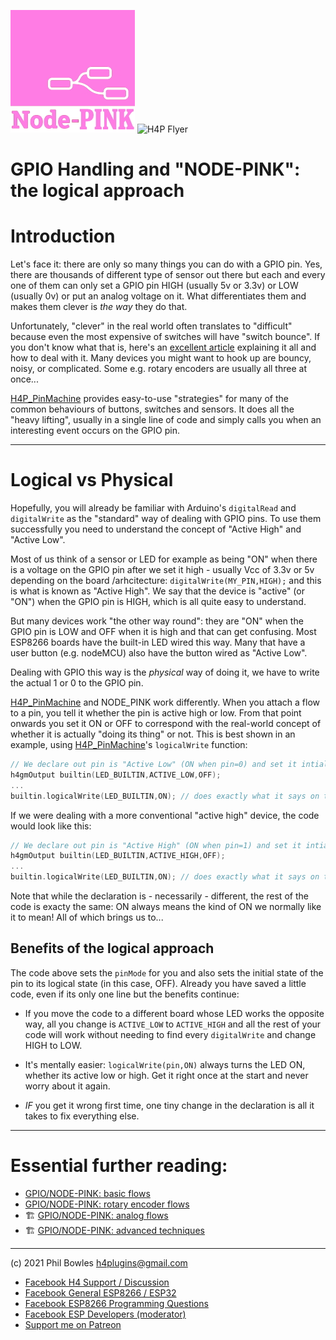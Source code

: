 ![NODE PINK](/assets/nodepink.jpg)
![H4P Flyer](/assets/GPIOLogo.jpg)

# GPIO Handling and "NODE-PINK": the logical approach

# Introduction

Let's face it: there are only so many things you can do with a GPIO pin. Yes, there are thousands of different type of sensor out there but each and every one of them can only set a GPIO pin HIGH (usually 5v or 3.3v) or LOW (usually 0v) or put an analog voltage on it. What differentiates them and makes them clever is *the way* they do that.

Unfortunately, "clever" in the real world often translates to "difficult" because even  the most expensive of switches will have "switch bounce". If you don't know what that is, here's an [excellent article](http://www.ganssle.com/debouncing.htm) explaining it all and how to deal with it. Many devices you might want to hook up are bouncy, noisy, or complicated. Some e.g. rotary encoders are usually all three at once...

[H4P_PinMachine](h4gm.md) provides easy-to-use "strategies" for many of the common behaviours of buttons, switches and sensors. It does all the "heavy lifting", usually in a single line of code and simply calls you when an interesting event occurs on the GPIO pin.

---

# Logical vs Physical

Hopefully, you will already be familiar with Arduino's `digitalRead` and `digitalWrite` as the "standard" way of dealing with GPIO pins. To use them successfully you need to understand the concept of "Active High" and "Active Low".

Most of us think of a sensor or LED for example as being "ON" when there is a voltage on the GPIO pin after we set it high - usually Vcc of 3.3v or 5v depending on the board /arhcitecture: `digitalWrite(MY_PIN,HIGH);` and this is what is known as "Active High". We say that the device is "active" (or "ON") when the GPIO pin is HIGH, which is all quite easy to understand.

But many devices work "the other way round": they are "ON" when the GPIO pin is LOW and OFF when it is high and that can get confusing. Most ESP8266 boards have the built-in LED wired this way. Many that have a user button (e.g. nodeMCU) also have the button wired as "Active Low".

Dealing with GPIO this way is the *physical* way of doing it, we have to write the actual 1 or 0 to the GPIO pin.

[H4P_PinMachine](h4gm.md) and NODE_PINK work differently. When you attach a flow to a pin, you tell it whether the pin is active high or low. From that point onwards you set it ON or OFF to correspond with the real-world concept of whether it is actually "doing its thing" or not. This is best shown in an example, using [H4P_PinMachine](h4gm.md)'s `logicalWrite` function:

```cpp
// We declare out pin is "Active Low" (ON when pin=0) and set it intially OFF
h4gmOutput builtin(LED_BUILTIN,ACTIVE_LOW,OFF);
...
builtin.logicalWrite(LED_BUILTIN,ON); // does exactly what it says on the tin: turns the LED ON

```

If we were dealing with a more conventional "active high" device, the code would look like this:


```cpp
// We declare out pin is "Active High" (ON when pin=1) and set it intially OFF
h4gmOutput builtin(LED_BUILTIN,ACTIVE_HIGH,OFF);
...
builtin.logicalWrite(LED_BUILTIN,ON); // does exactly what it says on the tin: turns the LED ON
```

Note that while the declaration is - necessarily - different, the rest of the code is exacty the same: ON always means the kind of ON we normally like it to mean! All of which brings us to...

## Benefits of the logical approach

The code above sets the `pinMode` for you and also sets the initial state of the pin to its logical state (in this case, OFF). Already you have saved a little code, even if its only one line but the benefits continue:

* If you move the code to a different board whose LED works the opposite way, all you change is `ACTIVE_LOW` to `ACTIVE_HIGH` and all the rest of your code will work without needing to find every `digitalWrite` and change HIGH to LOW.
  
* It's mentally easier: `logicalWrite(pin,ON)` always turns the LED ON, whether its active low or high. Get it right once at the start and never worry about it again.
  
* *IF* you get it wrong first time, one tiny change in the declaration is all it takes to fix everything else.

---

# Essential further reading:

* [GPIO/NODE-PINK: basic flows](basic.md)
* [GPIO/NODE-PINK: rotary encoder flows](encoders.md)
* :building_construction: [GPIO/NODE-PINK: analog flows](analog.md)
* :building_construction: [GPIO/NODE-PINK: advanced techniques](nodepinkadv.md)

---

(c) 2021 Phil Bowles h4plugins@gmail.com

* [Facebook H4  Support / Discussion](https://www.facebook.com/groups/444344099599131/)
* [Facebook General ESP8266 / ESP32](https://www.facebook.com/groups/2125820374390340/)
* [Facebook ESP8266 Programming Questions](https://www.facebook.com/groups/esp8266questions/)
* [Facebook ESP Developers (moderator)](https://www.facebook.com/groups/ESP8266/)
* [Support me on Patreon](https://patreon.com/esparto)
